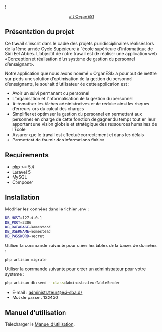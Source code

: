 !<p align="center">[alt OrganESI](https://img4.hostingpics.net/thumbs/mini_517635logo.jpg)</p>

## Présentation du projet 

Ce travail s’inscrit dans le cadre des projets pluridisciplinaires réalisés lors de la 1ème année Cycle Supérieure à  l'école supérieure d'informatique de Sidi Bel Abbes.
 L’objectif de notre travail est de réaliser une application web «Conception et réalisation d’un système de gestion du personnel d’enseignant».
 
Notre application que nous avons nommé « OrganESI» a pour but de mettre sur pieds une solution d’optimisation de la gestion du personnel d’enseignants, le souhait d’utilisateur de cette application est :
- Avoir un suivi permanant du personnel 
- L'organisation et l’informatisation de la gestion du personnel
- Automatiser les tâches administratives et de réduire ainsi les risques d’erreurs lors du calcul des charges
- Simplifier et optimiser la gestion du personnel en permettant aux personnes en charge de cette fonction de gagner du temps tout en leur apportant une vision globale et stratégique des ressources humaines de l’Ecole
- Assurer que le travail est effectué correctement et dans les délais
- Permettent de fournir des informations fiables


## Requirements

- php >= 5.4 
- Laravel 5
- MySQL
- Composer

## Installation

Modifier les données dans le fichier .env :

``` bash
DB_HOST=127.0.0.1
DB_PORT=3306
DB_DATABASE=homestead
DB_USERNAME=homestead
DB_PASSWORD=secret
```

Utiliser la commande suivante pour créer les tables de la bases de données :

``` bash
php artisan migrate
```

Utiliser la commande suivante pour créer un administrateur pour votre systeme :

``` bash
php artisan db:seed --class=AdministrateurTableSeeder
```
- E-mail : administrateur@esi-sba.dz 
- Mot de passe : 123456   

## Manuel d’utilisation

Télecharger le [Manuel d’utilisation](#).

